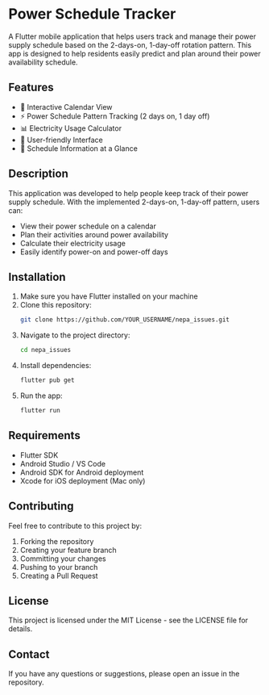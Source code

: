 # Power Schedule Tracker

A Flutter mobile application that helps users track and manage their power supply schedule based on the 2-days-on, 1-day-off rotation pattern. This app is designed to help residents easily predict and plan around their power availability schedule.

## Features

- 📅 Interactive Calendar View
- ⚡ Power Schedule Pattern Tracking (2 days on, 1 day off)
- 📊 Electricity Usage Calculator
- 📱 User-friendly Interface
- 🔔 Schedule Information at a Glance

## Description

This application was developed to help people keep track of their power supply schedule. With the implemented 2-days-on, 1-day-off pattern, users can:
- View their power schedule on a calendar
- Plan their activities around power availability
- Calculate their electricity usage
- Easily identify power-on and power-off days

## Installation

1. Make sure you have Flutter installed on your machine
2. Clone this repository:
   ```bash
   git clone https://github.com/YOUR_USERNAME/nepa_issues.git
   ```
3. Navigate to the project directory:
   ```bash
   cd nepa_issues
   ```
4. Install dependencies:
   ```bash
   flutter pub get
   ```
5. Run the app:
   ```bash
   flutter run
   ```

## Requirements

- Flutter SDK
- Android Studio / VS Code
- Android SDK for Android deployment
- Xcode for iOS deployment (Mac only)

## Contributing

Feel free to contribute to this project by:
1. Forking the repository
2. Creating your feature branch
3. Committing your changes
4. Pushing to your branch
5. Creating a Pull Request

## License

This project is licensed under the MIT License - see the LICENSE file for details.

## Contact

If you have any questions or suggestions, please open an issue in the repository.
